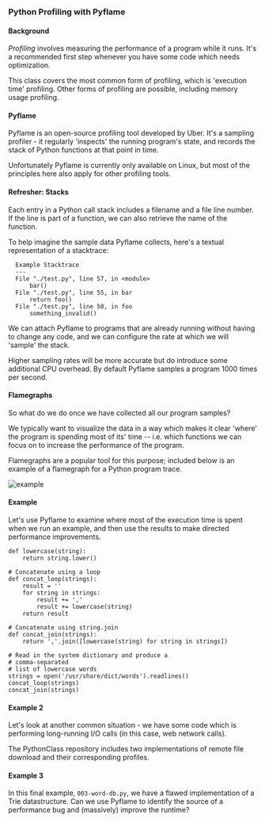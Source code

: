 ### Python Profiling with Pyflame ###

#### Background ####
_Profiling_ involves measuring the performance of a
program while it runs.  It's a recommended first step
whenever you have some code which needs optimization.

This class covers the most common form of profiling,
which is 'execution time' profiling.  Other forms of
profiling are possible, including memory usage
profiling.


#### Pyflame ####
Pyflame is an open-source profiling tool developed by Uber.
It's a sampling profiler - it regularly 'inspects' the
running program's state, and records the stack of Python
functions at that point in time.

Unfortunately Pyflame is currently only available on Linux,
but most of the principles here also apply for other
profiling tools.


#### Refresher: Stacks #####
Each entry in a Python call stack includes a filename
and a file line number.  If the line is part of a function,
we can also retrieve the name of the function.

To help imagine the sample data Pyflame collects, here's
a textual representation of a stacktrace:

```
  Example Stacktrace
  ---
  File "./test.py", line 57, in <module>
      bar()
  File "./test.py", line 55, in bar
      return foo()
  File "./test.py", line 50, in foo
      something_invalid()
```

We can attach Pyflame to programs that are already
running without having to change any code, and we can
configure the rate at which we will 'sample' the stack.

Higher sampling rates will be more accurate but do
introduce some additional CPU overhead.  By default Pyflame
samples a program 1000 times per second.


#### Flamegraphs ####
So what do we do once we have collected all our program
samples?

We typically want to visualize the data in a way which
makes it clear 'where' the program is spending most of its'
time -- i.e. which functions we can focus on to increase
the performance of the program.

Flamegraphs are a popular tool for this purpose; included
below is an example of a flamegraph for a Python program
trace.

![example](profiling/flamegraph.png)


#### Example ####
Let's use Pyflame to examine where most of the execution
time is spent when we run an example, and then use the
results to make directed performance improvements.

```
def lowercase(string):
    return string.lower()

# Concatenate using a loop
def concat_loop(strings):
    result = ''
    for string in strings:
        result += ','
        result += lowercase(string)
    return result

# Concatenate using string.join
def concat_join(strings):
    return ','.join([lowercase(string) for string in strings])

# Read in the system dictionary and produce a
# comma-separated
# list of lowercase words
strings = open('/usr/share/dict/words').readlines()
concat_loop(strings)
concat_join(strings)
```

#### Example 2 ####
Let's look at another common situation - we have some code
which is performing long-running I/O calls (in this case,
web network calls).

The PythonClass repository includes two implementations of
remote file download and their corresponding profiles.


#### Example 3 ####
In this final example, `003-word-db.py`, we have a flawed
implementation of a Trie datastructure.  Can we use Pyflame
to identify the source of a performance bug and (massively)
improve the runtime?
